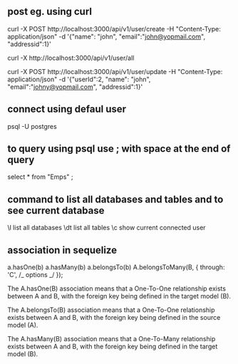 ## post eg. using curl

curl -X POST http://localhost:3000/api/v1/user/create -H "Content-Type: application/json" -d '{"name": "john", "email":"john@yopmail.com", "addressid":1}'

curl -X http://localhost:3000/api/v1/user/all

curl -X POST http://localhost:3000/api/v1/user/update -H "Content-Type: application/json" -d '{"userId":2, "name": "john", "email":"johny@yopmail.com", "addressid":1}'

## connect using defaul user

psql -U postgres

## to query using psql use ; with space at the end of query

select \* from "Emps" ;

## command to list all databases and tables and to see current database

\l list all databases
\dt list all tables
\c show current connected user

## association in sequelize

a.hasOne(b)
a.hasMany(b)
a.belongsTo(b)
A.belongsToMany(B, { through: 'C', /_ options _/ });

The A.hasOne(B) association means that a One-To-One relationship exists between A and B, with the foreign key being defined in the target model (B).

The A.belongsTo(B) association means that a One-To-One relationship exists between A and B, with the foreign key being defined in the source model (A).

The A.hasMany(B) association means that a One-To-Many relationship exists between A and B, with the foreign key being defined in the target model (B).
